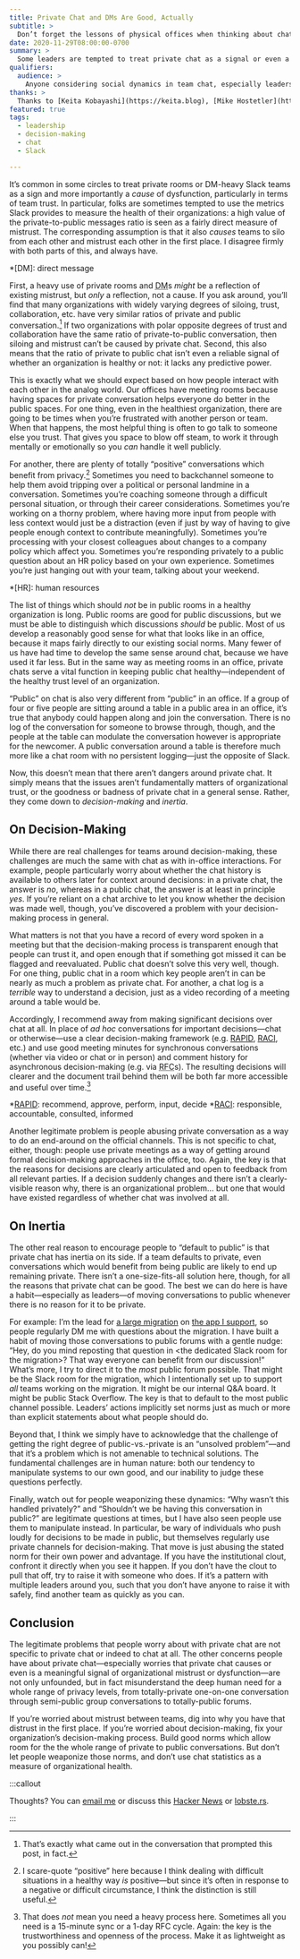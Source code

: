 ```yaml
---
title: Private Chat and DMs Are Good, Actually
subtitle: >
  Don’t forget the lessons of physical offices when thinking about chat.
date: 2020-11-29T08:00:00-0700
summary: >
  Some leaders are tempted to treat private chat as a signal or even a cause of team dysfunction—but there is no such correlation, and indeed people need private chats for healthy social dynamics.
qualifiers:
  audience: >
    Anyone considering social dynamics in team chat, especially leaders with authority to shape team norms—particularly in 2020.
thanks: >
  Thanks to [Keita Kobayashi](https://keita.blog), [Mike Hostetler](https://mike.hostetlerhome.com), [Will Larson](https://lethain.com), and [Stephen Carradini](https://stephencarradini.com) for taking the time to read, comment on, and discuss earlier drafts of this material.
featured: true
tags:
  - leadership
  - decision-making
  - chat
  - Slack

---
```


It’s common in some circles to treat private rooms or DM-heavy Slack teams as a sign and more importantly a *cause* of dysfunction, particularly in terms of team trust. In particular, folks are sometimes tempted to use the metrics Slack provides to measure the health of their organizations: a high value of the private-to-public messages ratio is seen as a fairly direct measure of mistrust. The corresponding assumption is that it also *causes* teams to silo from each other and mistrust each other in the first place. I disagree firmly with both parts of this, and always have.

*[DM]: direct message

First, a heavy use of private rooms and <abbr title="direct messages">DM</abbr>s *might* be a reflection of existing mistrust, but *only* a reflection, not a cause. If you ask around, you’ll find that many organizations with widely varying degrees of siloing, trust, collaboration, etc. have very similar ratios of private and public conversation.[^ratios] If two organizations with polar opposite degrees of trust and collaboration have the same ratio of private-to-public conversation, then siloing and mistrust can’t be caused by private chat. Second, this also means that the ratio of private to public chat isn’t even a reliable signal of whether an organization is healthy or not: it lacks any predictive power.

[^ratios]: That’s exactly what came out in the conversation that prompted this post, in fact.

This is exactly what we should expect based on how people interact with each other in the analog world. Our offices have meeting rooms because having spaces for private conversation helps everyone do better in the public spaces. For one thing, even in the healthiest organization, there are going to be times when you’re frustrated with another person or team. When that happens, the most helpful thing is often to go talk to someone else you trust. That gives you space to blow off steam, to work it through mentally or emotionally so you *can* handle it well publicly.

For another, there are plenty of totally “positive” conversations which benefit from privacy.[^positive] Sometimes you need to backchannel someone to help them avoid tripping over a political or personal landmine in a conversation. Sometimes you’re coaching someone through a difficult personal situation, or through their career considerations. Sometimes you’re working on a thorny problem, where having more input from people with less context would just be a distraction (even if just by way of having to give people enough context to contribute meaningfully). Sometimes you’re processing with your closest colleagues about changes to a company policy which affect you. Sometimes you’re responding privately to a public question about an HR policy based on your own experience. Sometimes you’re just hanging out with your team, talking about your weekend.

*[HR]: human resources

[^positive]: I scare-quote “positive” here because I think dealing with difficult situations in a healthy way *is* positive—but since it’s often in response to a negative or difficult circumstance, I think the distinction is still useful.

The list of things which should *not* be in public rooms in a healthy organization is long. Public rooms are good for public discussions, but we must be able to distinguish which discussions *should* be public. Most of us develop a reasonably good sense for what that looks like in an office, because it maps fairly directly to our existing social norms. Many fewer of us have had time to develop the same sense around chat, because we have used it far less. But in the same way as meeting rooms in an office, private chats serve a vital function in keeping public chat healthy—independent of the healthy trust level of an organization.

“Public” on chat is also very different from “public” in an office. If a group of four or five people are sitting around a table in a public area in an office, it’s true that anybody could happen along and join the conversation. There is no log of the conversation for someone to browse through, though, and the people at the table can modulate the conversation however is appropriate for the newcomer. A public conversation around a table is therefore much more like a chat room with no persistent logging—just the opposite of Slack.

Now, this doesn’t mean that there aren’t dangers around private chat. It simply means that the issues aren’t fundamentally matters of organizational trust, or the goodness or badness of private chat in a general sense. Rather, they come down to *decision-making* and *inertia*.

## On Decision-Making

While there are real challenges for teams around decision-making, these challenges are much the same with chat as with in-office interactions. For example, people particularly worry about whether the chat history is available to others later for context around decisions: in a private chat, the answer is *no*, whereas in a public chat, the answer is at least in principle *yes*. If you’re reliant on a chat archive to let you know whether the decision was made well, though, you’ve discovered a problem with your decision-making process in general.

What matters is not that you have a record of every word spoken in a meeting but that the decision-making process is transparent enough that people can trust it, and open enough that if something got missed it can be flagged and reevaluated. Public chat doesn’t solve this very well, though. For one thing, public chat in a room which key people aren’t in can be nearly as much a problem as private chat. For another, a chat log is a *terrible* way to understand a decision, just as a video recording of a meeting around a table would be.

Accordingly, I recommend away from making significant decisions over chat at all. In place of _ad hoc_ conversations for important decisions—chat or otherwise—use a clear decision-making framework (e.g. [RAPID][RAPID], [RACI][RACI], etc.) and use good meeting minutes for synchronous conversations (whether via video or chat or in person) and comment history for asynchronous decision-making (e.g. via <abbr title="request for comments">RFC</abbr>s). The resulting decisions will clearer and the document trail behind them will be both far more accessible and useful over time.[^process]

*[RAPID]: recommend, approve, perform, input, decide
*[RACI]: responsible, accountable, consulted, informed

[RAPID]: https://www.bridgespan.org/bridgespan/Images/articles/rapid/RAPIDDecisionMaking.pdf
[RACI]: https://racichart.org/the-raci-model/

[^process]: That does *not* mean you need a heavy process here. Sometimes all you need is a 15-minute sync or a 1-day RFC cycle. Again: the key is the trustworthiness and openness of the process. Make it as lightweight as you possibly can!

Another legitimate problem is people abusing private conversation as a way to do an end-around on the official channels. This is not specific to chat, either, though: people use private meetings as a way of getting around formal decision-making approaches in the office, too. Again, the key is that the reasons for decisions are clearly articulated and open to feedback from all relevant parties. If a decision suddenly changes and there isn’t a clearly-visible reason why, there is an organizational problem… but one that would have existed regardless of whether chat was involved at all.

## On Inertia

The other real reason to encourage people to “default to public” is that private chat has inertia on its side. If a team defaults to private, even conversations which would benefit from being public are likely to end up remaining private. There isn’t a one-size-fits-all solution here, though, for all the reasons that private chat can be good. The best we can do here is have a habit—especially as leaders—of moving conversations to public whenever there is no reason for it to be private.

For example: I’m the lead for [a large migration][octane] on [the app I support][linkedin], so people regularly DM me with questions about the migration. I have built a habit of moving those conversations to public forums with a gentle nudge: “Hey, do you mind reposting that question in \<the dedicated Slack room for the migration\>? That way everyone can benefit from our discussion!” What’s more, I try to direct it to the *most* public forum possible. That might be the Slack room for the migration, which I intentionally set up to support *all* teams working on the migration. It might be our internal Q&A board. It might be public Stack Overflow. The key is that to default to the most public channel possible. Leaders’ actions implicitly set norms just as much or more than explicit statements about what people should do.

[octane]: https://emberjs.com/editions/octane/
[linkedin]: https://www.linkedin.com

Beyond that, I think we simply have to acknowledge that the challenge of getting the right degree of public-vs.-private is an “unsolved problem”—and that it’s a problem which is not amenable to technical solutions. The fundamental challenges are in human nature: both our tendency to manipulate systems to our own good, and our inability to judge these questions perfectly.

Finally, watch out for people weaponizing these dynamics: “Why wasn’t this handled privately?” and “Shouldn’t we be having this conversation in public?” are legitimate questions at times, but I have also seen people use them to manipulate instead. In particular, be wary of individuals who push loudly for decisions to be made in public, but themselves regularly use private channels for decision-making. That move is just abusing the stated norm for their own power and advantage. If you have the institutional clout, confront it directly when you see it happen. If you don’t have the clout to pull that off, try to raise it with someone who does. If it’s a pattern with multiple leaders around you, such that you don’t have anyone to raise it with safely, find another team as quickly as you can.

## Conclusion

The legitimate problems that people worry about with private chat are not specific to private chat or indeed to chat at all. The other concerns people have about private chat—especially worries that private chat causes or even is a meaningful signal of organizational mistrust or dysfunction—are  not only unfounded, but in fact misunderstand the deep human need for a whole range of privacy levels, from totally-private one-on-one conversation through semi-public group conversations to totally-public forums.

If you’re worried about mistrust between teams, dig into why you have that distrust in the first place. If you’re worried about decision-making, fix your organization’s decision-making process. Build good norms which allow room for the the whole range of private to public conversations. But don’t let people weaponize those norms, and don’t use chat statistics as a measure of organizational health.

:::callout

Thoughts? You can <a href='mailto:hello@chriskrycho.com?subject={{title}}'>email me</a> or discuss this [Hacker News](TODO) or [lobste.rs](TODO).

:::
